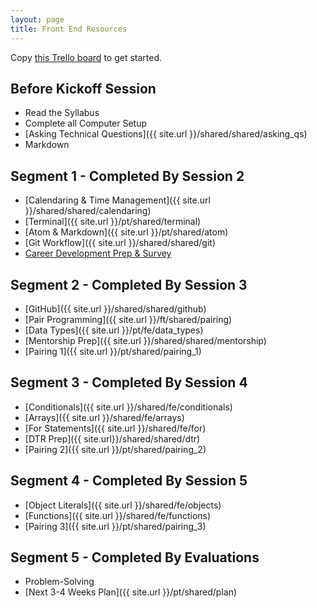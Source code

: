 ```yaml
---
layout: page
title: Front End Resources
---
```


<p>Copy <a href="https://trello.com/b/TRjtFHzx/mod-0-fe-part-time" target="blank">this Trello board</a> to get started.</p>

## Before Kickoff Session
* Read the Syllabus
* Complete all Computer Setup
* [Asking Technical Questions]({{ site.url }}/shared/shared/asking_qs) 
* Markdown

## Segment 1 - Completed By Session 2
* [Calendaring & Time Management]({{ site.url }}/shared/shared/calendaring)
* [Terminal]({{ site.url }}/pt/shared/terminal)
* [Atom & Markdown]({{ site.url }}/pt/shared/atom)
* [Git Workflow]({{ site.url }}/shared/shared/git)
* <a href="https://careerdev.turing.edu/module-1-prework/index" target="_blank">Career Development Prep & Survey</a>

## Segment 2 - Completed By Session 3
* [GitHub]({{ site.url }}/shared/shared/github)
* [Pair Programming]({{ site.url }}/ft/shared/pairing)
* [Data Types]({{ site.url }}/pt/fe/data_types)
* [Mentorship Prep]({{ site.url }}/shared/shared/mentorship)
* [Pairing 1]({{ site.url }}/pt/shared/pairing_1)

## Segment 3 - Completed By Session 4
* [Conditionals]({{ site.url }}/shared/fe/conditionals)
* [Arrays]({{ site.url }}/shared/fe/arrays)
* [For Statements]({{ site.url }}/shared/fe/for)
* [DTR Prep]({{ site.url}}/shared/shared/dtr)
* [Pairing 2]({{ site.url }}/pt/shared/pairing_2)

## Segment 4 - Completed By Session 5
* [Object Literals]({{ site.url }}/shared/fe/objects)
* [Functions]({{ site.url }}/shared/fe/functions)
* [Pairing 3]({{ site.url }}/pt/shared/pairing_3)

## Segment 5 - Completed By Evaluations
* Problem-Solving
* [Next 3-4 Weeks Plan]({{ site.url }}/pt/shared/plan)

<br>
<br>
<br>
<br>
<br>
<br>